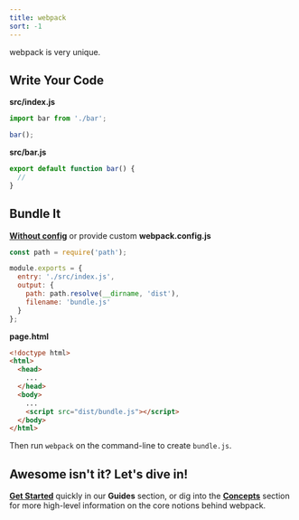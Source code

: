 ```yaml
---
title: webpack
sort: -1
---
```


webpack is very unique.

## Write Your Code

<div class="splash__wrap">
<div class="splash__left">

__src/index.js__

```js
import bar from './bar';

bar();
```

</div>
<div class="splash__right">

__src/bar.js__

```js
export default function bar() {
  //
}
```

</div>
</div>


## Bundle It

<div class="splash__wrap">
<div class="splash__left">

__[Without config](https://youtu.be/3Nv9muOkb6k?t=21293)__ or provide custom __webpack.config.js__

```js
const path = require('path');

module.exports = {
  entry: './src/index.js',
  output: {
    path: path.resolve(__dirname, 'dist'),
    filename: 'bundle.js'
  }
};
```

</div>
<div class="splash__right">

__page.html__

```html
<!doctype html>
<html>
  <head>
    ...
  </head>
  <body>
    ...
    <script src="dist/bundle.js"></script>
  </body>
</html>
```

</div>
</div>

Then run `webpack` on the command-line to create `bundle.js`.

## Awesome isn't it? Let's dive in!

__[Get Started](/guides/getting-started)__ quickly in our __Guides__ section, or dig into the __[Concepts](/concepts)__ section for more high-level information on the core notions behind webpack.
